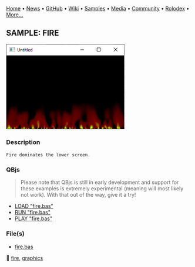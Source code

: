 [Home](https://qb64.com) • [News](../../news.md) • [GitHub](../../github.md) • [Wiki](../../wiki.md) • [Samples](../../samples.md) • [Media](../../media.md) • [Community](../../community.md) • [Rolodex](../../rolodex.md) • [More...](../../more.md)

## SAMPLE: FIRE

![screenshot.png](img/screenshot.png)

### Description

```text
Fire dominates the lower screen.
```

### QBjs

> Please note that QBjs is still in early development and support for these examples is extremely experimental (meaning will most likely not work). With that out of the way, give it a try!

* [LOAD "fire.bas"](https://v6p9d9t4.ssl.hwcdn.net/html/5953810/index.html?src=https://qb64.com/samples/fire/src/fire.bas)
* [RUN "fire.bas"](https://v6p9d9t4.ssl.hwcdn.net/html/5953810/index.html?mode=auto&src=https://qb64.com/samples/fire/src/fire.bas)
* [PLAY "fire.bas"](https://v6p9d9t4.ssl.hwcdn.net/html/5953810/index.html?mode=play&src=https://qb64.com/samples/fire/src/fire.bas)

### File(s)

* [fire.bas](src/fire.bas)

🔗 [fire](../fire.md), [graphics](../graphics.md)

